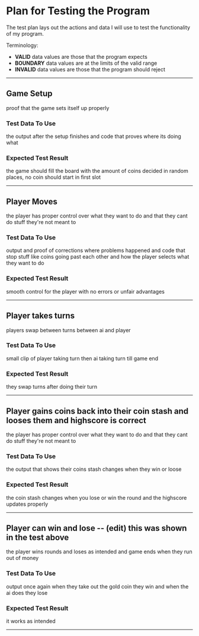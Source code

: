 # Plan for Testing the Program

The test plan lays out the actions and data I will use to test the functionality of my program.

Terminology:

- **VALID** data values are those that the program expects
- **BOUNDARY** data values are at the limits of the valid range
- **INVALID** data values are those that the program should reject

---

## Game Setup

proof that the game sets itself up properly

### Test Data To Use

the output after the setup finishes and code that proves where its doing what

### Expected Test Result

the game should fill the board with the amount of coins decided in random places, no coin should start in first slot

---

## Player Moves

the player has proper control over what they want to do and that they cant do stuff they're not meant to

### Test Data To Use

output and proof of corrections where problems happened and code that stop stuff like coins going past each other and how the player selects what they want to do

### Expected Test Result

smooth control for the player with no errors or unfair advantages

---

## Player takes turns

players swap between turns between ai and player

### Test Data To Use

small clip of player taking turn then ai taking turn till game end

### Expected Test Result

they swap turns after doing their turn

---

## Player gains coins back into their coin stash and looses them and highscore is correct

the player has proper control over what they want to do and that they cant do stuff they're not meant to

### Test Data To Use

the output that shows their coins stash changes when they win or loose

### Expected Test Result

the coin stash changes when you lose or win the round and the highscore updates properly

---

## Player can win and lose -- (edit) this was shown in the test above

the player wins rounds and loses as intended and game ends when they run out of money

### Test Data To Use

output once again when they take out the gold coin they win and when the ai does they lose

### Expected Test Result

it works as intended

---

